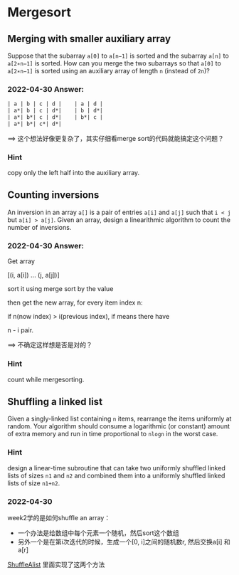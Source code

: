 # Mergesort

## Merging with smaller auxiliary array

Suppose that the subarray `a[0]` to `a[n−1]` is sorted and the subarray `a[n]` to `a[2∗n−1]` is sorted. How can you merge the two subarrays so that `a[0]` to `a[2∗n−1]` is sorted using an auxiliary array of length `n` (instead of `2n`)?

### 2022-04-30 Answer:

```txt
| a | b | c | d |    | a | d |
| a*| b | c | d*|    | b | d*|
| a*| b*| c | d*|    | b*| c |
| a*| b*| c*| d*|
```

==> 这个想法好像更复杂了，其实仔细看merge sort的代码就能搞定这个问题？

### Hint

copy only the left half into the auxiliary array.

## Counting inversions

An inversion in an array `a[]` is a pair of entries `a[i]` and `a[j]` such that `i < j` but `a[i] > a[j]`. Given an array, design a linearithmic algorithm to count the number of inversions.

### 2022-04-30 Answer:

Get array

[(i, a[i]) ... (j, a[j])]

sort it using merge sort by the value

then get the new array, for every item index n:

if n(now index) > i(previous index), if means there have

n - i pair.

==> 不确定这样想是否是对的？

### Hint

count while mergesorting.

## Shuffling a linked list

Given a singly-linked list containing `n` items, rearrange the items uniformly at random. Your algorithm should consume a logarithmic (or constant) amount of extra memory and run in time proportional to `nlogn` in the worst case.

### Hint

design a linear-time subroutine that can take two uniformly shuffled linked lists of sizes `n1` and `n2` and combined them into a uniformly shuffled linked lists of size `n1+n2`.

### 2022-04-30

week2学的是如何shuffle an array：
+ 一个办法是给数组中每个元素一个随机，然后sort这个数组
+ 另外一个是在第i次迭代的时候，生成一个[0, i]之间的随机数r, 然后交换a[i] 和 a[r]

[ShuffleAlist](ShuffleAList.java) 里面实现了这两个方法


